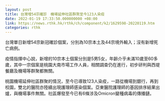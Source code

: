 ```yaml
---
layout: post
title: 台灣增54宗確診　機場延伸社區群聚至今123人染疫
date: 2022-01-19 17:33:50.000000000 +08:00
link: https://news.rthk.hk/rthk/ch/component/k2/1629598-20220119.htm
categories: rthk
---
```


台灣單日新增54宗新冠確診個案，分別為10宗本土及44宗境外輸入；沒有新增死亡病例。

疫情指揮中心說，新增的10宗本土個案分別是5男5女，年齡介乎未滿10歲至60多歲，其中一宗個案是桃園大南市場工作人員，相關調查仍在進行，初步研判與西堤餐廳及機場等群聚都無關。

桃園機場延伸社區群聚的情況，至今已導致123人染疫，一路從機場到銀行，再到校園，雙北的醫院亦陸續出現護理師感染個案。亞東醫院護理師的基因排序結果出爐，與機場事件無關。社區爆發至今已有6條涉及Omicron變種病毒的傳播鏈。
